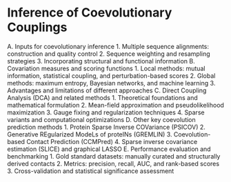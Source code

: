 # Inference of Coevolutionary Couplings

A. Inputs for coevolutionary inference
    1. Multiple sequence alignments: construction and quality control
    2. Sequence weighting and resampling strategies
    3. Incorporating structural and functional information
B. Covariation measures and scoring functions
    1. Local methods: mutual information, statistical coupling, and perturbation-based scores
    2. Global methods: maximum entropy, Bayesian networks, and machine learning
    3. Advantages and limitations of different approaches
C. Direct Coupling Analysis (DCA) and related methods
    1. Theoretical foundations and mathematical formulation
    2. Mean-field approximation and pseudolikelihood maximization
    3. Gauge fixing and regularization techniques
    4. Sparse variants and computational optimizations
D. Other key coevolution prediction methods
    1. Protein Sparse Inverse COVariance (PSICOV)
    2. Generative REgularized ModeLs of proteINs (GREMLIN)
    3. Coevolution-based Contact Prediction (CCMPred)
    4. Sparse inverse covariance estimation (SLICE) and graphical LASSO
E. Performance evaluation and benchmarking
    1. Gold standard datasets: manually curated and structurally derived contacts
    2. Metrics: precision, recall, AUC, and rank-based scores
    3. Cross-validation and statistical significance assessment
